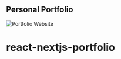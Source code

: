 ## Personal Portfolio

![Portfolio Website](https://i.ibb.co/WgPMpts/image.png)
# react-nextjs-portfolio
